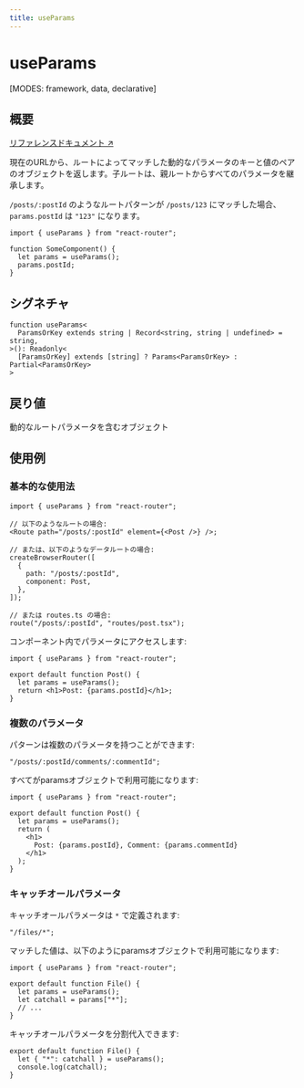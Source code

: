 ```yaml
---
title: useParams
---
```


# useParams

<!--
⚠️ ⚠️ 重要 ⚠️ ⚠️

ドキュメントの改善にご協力いただきありがとうございます！

このファイルはソースコードのJSDocコメントから自動生成されています。
そのため、以下のファイルのJSDocコメントを編集してください。
変更がマージされると、このファイルは再生成されます。

https://github.com/remix-run/react-router/blob/main/packages/react-router/lib/hooks.tsx
-->

[MODES: framework, data, declarative]

## 概要

[リファレンスドキュメント ↗](https://api.reactrouter.com/v7/functions/react_router.useParams.html)

現在のURLから、ルートによってマッチした動的なパラメータのキーと値のペアのオブジェクトを返します。子ルートは、親ルートからすべてのパラメータを継承します。

`/posts/:postId` のようなルートパターンが `/posts/123` にマッチした場合、`params.postId` は `"123"` になります。

```tsx
import { useParams } from "react-router";

function SomeComponent() {
  let params = useParams();
  params.postId;
}
```

## シグネチャ

```tsx
function useParams<
  ParamsOrKey extends string | Record<string, string | undefined> = string,
>(): Readonly<
  [ParamsOrKey] extends [string] ? Params<ParamsOrKey> : Partial<ParamsOrKey>
>
```

## 戻り値

動的なルートパラメータを含むオブジェクト

## 使用例

### 基本的な使用法

```tsx
import { useParams } from "react-router";

// 以下のようなルートの場合:
<Route path="/posts/:postId" element={<Post />} />;

// または、以下のようなデータルートの場合:
createBrowserRouter([
  {
    path: "/posts/:postId",
    component: Post,
  },
]);

// または routes.ts の場合:
route("/posts/:postId", "routes/post.tsx");
```

コンポーネント内でパラメータにアクセスします:

```tsx
import { useParams } from "react-router";

export default function Post() {
  let params = useParams();
  return <h1>Post: {params.postId}</h1>;
}
```

### 複数のパラメータ

パターンは複数のパラメータを持つことができます:

```tsx
"/posts/:postId/comments/:commentId";
```

すべてがparamsオブジェクトで利用可能になります:

```tsx
import { useParams } from "react-router";

export default function Post() {
  let params = useParams();
  return (
    <h1>
      Post: {params.postId}, Comment: {params.commentId}
    </h1>
  );
}
```

### キャッチオールパラメータ

キャッチオールパラメータは `*` で定義されます:

```tsx
"/files/*";
```

マッチした値は、以下のようにparamsオブジェクトで利用可能になります:

```tsx
import { useParams } from "react-router";

export default function File() {
  let params = useParams();
  let catchall = params["*"];
  // ...
}
```

キャッチオールパラメータを分割代入できます:

```tsx
export default function File() {
  let { "*": catchall } = useParams();
  console.log(catchall);
}
```